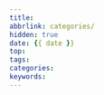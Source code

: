 ```yaml
---
title: 
abbrlink: categories/
hidden: true
date: {{ date }}
top:
tags:
categories:
keywords:
---
```

